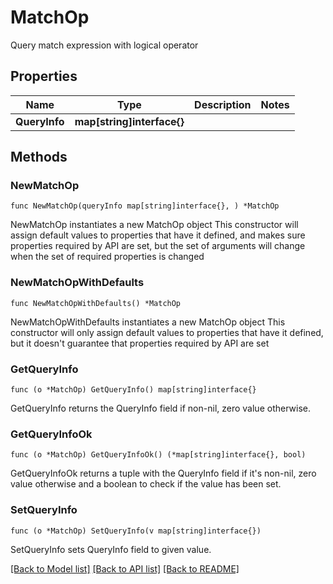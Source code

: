 # MatchOp

Query match expression with logical operator

## Properties

Name | Type | Description | Notes
------------ | ------------- | ------------- | -------------
**QueryInfo** | **map[string]interface{}** |  | 

## Methods

### NewMatchOp

`func NewMatchOp(queryInfo map[string]interface{}, ) *MatchOp`

NewMatchOp instantiates a new MatchOp object
This constructor will assign default values to properties that have it defined,
and makes sure properties required by API are set, but the set of arguments
will change when the set of required properties is changed

### NewMatchOpWithDefaults

`func NewMatchOpWithDefaults() *MatchOp`

NewMatchOpWithDefaults instantiates a new MatchOp object
This constructor will only assign default values to properties that have it defined,
but it doesn't guarantee that properties required by API are set

### GetQueryInfo

`func (o *MatchOp) GetQueryInfo() map[string]interface{}`

GetQueryInfo returns the QueryInfo field if non-nil, zero value otherwise.

### GetQueryInfoOk

`func (o *MatchOp) GetQueryInfoOk() (*map[string]interface{}, bool)`

GetQueryInfoOk returns a tuple with the QueryInfo field if it's non-nil, zero value otherwise
and a boolean to check if the value has been set.

### SetQueryInfo

`func (o *MatchOp) SetQueryInfo(v map[string]interface{})`

SetQueryInfo sets QueryInfo field to given value.



[[Back to Model list]](../README.md#documentation-for-models) [[Back to API list]](../README.md#documentation-for-api-endpoints) [[Back to README]](../README.md)


